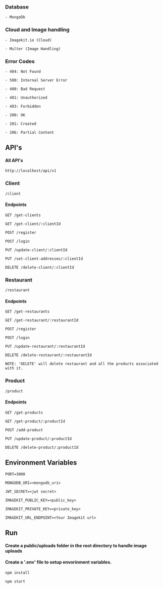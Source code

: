 ### Database

    - MongoDb

### Cloud and Image handling
    
    - Imagekit.io (Cloud)

    - Multer (Image Handling)


### Error Codes

    - 404: Not Found

    - 500: Internal Server Error

    - 400: Bad Request

    - 401: Unauthorized

    - 403: Forbidden

    - 200: OK

    - 201: Created

    - 206: Partial Content

## API's

#### All API's

    http://localhost/api/v1

### Client

    /client

#### Endpoints

    GET /get-clients

    GET /get-client/:clientId

    POST /register
    
    POST /login

    PUT /update-client/:clientId

    PUT /set-client-addresses/:clientId

    DELETE /delete-client/:clientId

### Restaurant

    /restaurant

#### Endpoints
    
    GET /get-restaurants

    GET /get-restaurant/:restaurantId

    POST /register

    POST /login

    PUT /update-restaurant/:restaurantId

    DELETE /delete-restaurant/:restaurantId

    NOTE: 'DELETE' will delete restaurant and all the products associated with it.

### Product

    /product

#### Endpoints

    GET /get-products

    GET /get-product/:productId

    POST /add-product

    PUT /update-product/:productId

    DELETE /delete-product/:productId

## Environment Variables 

    PORT=3000

    MONGODB_URI=<mongodb_uri>

    JWT_SECRET=<jwt secret>

    IMAGEKIT_PUBLIC_KEY=<public_key>

    IMAGEKIT_PRIVATE_KEY=<private_key>

    IMAGEKIT_URL_ENDPOINT=<Your Imagekit url>

## Run

#### Create a public/uploads folder in the root directory to handle image uploads
#### Create a '.env' file to setup envorinment variables.

    npm install

    npm start